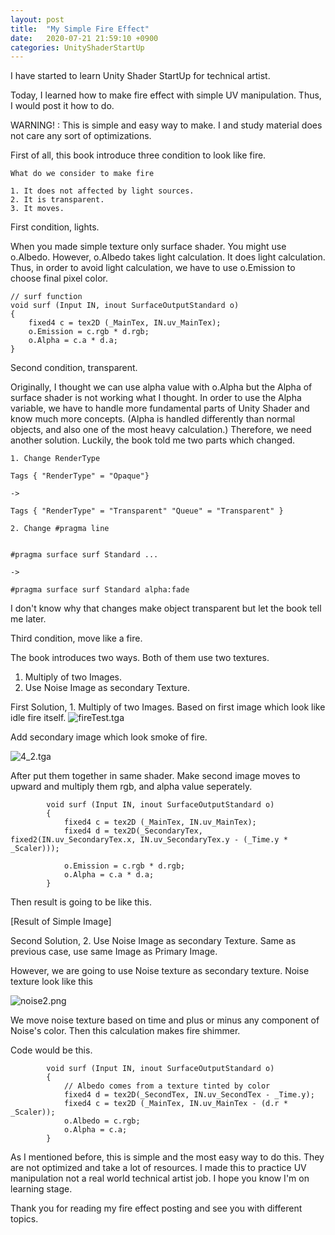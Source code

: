 ```yaml
---
layout: post
title:  "My Simple Fire Effect"
date:   2020-07-21 21:59:10 +0900
categories: UnityShaderStartUp
---
```

I have started to learn Unity Shader StartUp for technical artist.

Today, I learned how to make fire effect with simple UV manipulation.
Thus, I would post it how to do.

WARNING! : This is simple and easy way to make. I and study material does not care any sort of optimizations.

First of all, this book introduce three condition to look like fire.

```
What do we consider to make fire

1. It does not affected by light sources.
2. It is transparent.
3. It moves.
```

First condition, lights.

When you made simple texture only surface shader. You might use o.Albedo.
However, o.Albedo takes light calculation. It does light calculation.
Thus, in order to avoid light calculation, we have to use o.Emission to choose final pixel color.

```
// surf function
void surf (Input IN, inout SurfaceOutputStandard o)
{
    fixed4 c = tex2D (_MainTex, IN.uv_MainTex);
    o.Emission = c.rgb * d.rgb;
    o.Alpha = c.a * d.a;
}
```

Second condition, transparent.

Originally, I thought we can use alpha value with o.Alpha but the Alpha of surface shader is not working what I thought. In order to use the Alpha variable, we have to handle more fundamental parts of Unity Shader and know much more concepts. (Alpha is handled differently than normal objects, and also one of the most heavy calculation.)
Therefore, we need another solution.
Luckily, the book told me two parts which changed.
```
1. Change RenderType

Tags { "RenderType" = "Opaque"}

->

Tags { "RenderType" = "Transparent" "Queue" = "Transparent" }
```
```
2. Change #pragma line


#pragma surface surf Standard ...

->

#pragma surface surf Standard alpha:fade
```
I don't know why that changes make object transparent but let the book tell me later.

Third condition, move like a fire.

The book introduces two ways.
Both of them use two textures.

1. Multiply of two Images.
2. Use Noise Image as secondary Texture.

First Solution, 1. Multiply of two Images.
Based on first image which look like idle fire itself.
![fireTest.tga](/assets/MySimpleFireEffect/fireTest.tga)

Add secondary image which look smoke of fire.

![4_2.tga](/assets/MySimpleFireEffect/4_2.tga)

After put them together in same shader. Make second image moves to upward and multiply them rgb, and alpha value seperately.

```
        void surf (Input IN, inout SurfaceOutputStandard o)
        {
            fixed4 c = tex2D (_MainTex, IN.uv_MainTex);
            fixed4 d = tex2D(_SecondaryTex, fixed2(IN.uv_SecondaryTex.x, IN.uv_SecondaryTex.y - (_Time.y * _Scaler)));

            o.Emission = c.rgb * d.rgb;
            o.Alpha = c.a * d.a;
        }
```

Then result is going to be like this.

[Result of Simple Image]

Second Solution, 2. Use Noise Image as secondary Texture.
Same as previous case, use same Image as Primary Image.

However, we are going to use Noise texture as secondary texture.
Noise texture look like this

![noise2.png](/assets/MySimpleFireEffect/noise2.png)

We move noise texture based on time and plus or minus any component of Noise's color.
Then this calculation makes fire shimmer.

Code would be this.
```
        void surf (Input IN, inout SurfaceOutputStandard o)
        {
            // Albedo comes from a texture tinted by color
            fixed4 d = tex2D(_SecondTex, IN.uv_SecondTex - _Time.y);
            fixed4 c = tex2D (_MainTex, IN.uv_MainTex - (d.r * _Scaler));
            o.Albedo = c.rgb;
            o.Alpha = c.a;
        }
```

As I mentioned before, this is simple and the most easy way to do this. They are not optimized and take a lot of resources. I made this to practice UV manipulation not a real world technical artist job. I hope you know I'm on learning stage.

Thank you for reading my fire effect posting and see you with different topics.
